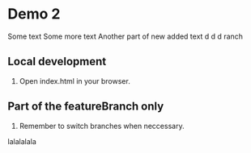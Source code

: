 # Demo 2

Some text
Some more text
Another part of new added text
d
d
d
ranch

## Local development

1. Open index.html in your browser.

## Part of the featureBranch only
1. Remember to switch branches when neccessary.


lalalalala